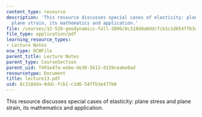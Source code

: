 ```yaml
---
content_type: resource
description: 'This resource discusses special cases of elasticity: plane stress and
  plane strain, its mathematics and application.'
file: /courses/12-520-geodynamics-fall-2006/8c318dda0ddcfcb1c1d654ffb3e477b0_lecture13.pdf
file_type: application/pdf
learning_resource_types:
- Lecture Notes
ocw_type: OCWFile
parent_title: Lecture Notes
parent_type: CourseSection
parent_uid: f491e47a-eebe-de30-5612-d139ceabe8ad
resourcetype: Document
title: lecture13.pdf
uid: 8c318dda-0ddc-fcb1-c1d6-54ffb3e477b0
---
```

This resource discusses special cases of elasticity: plane stress and plane strain, its mathematics and application.